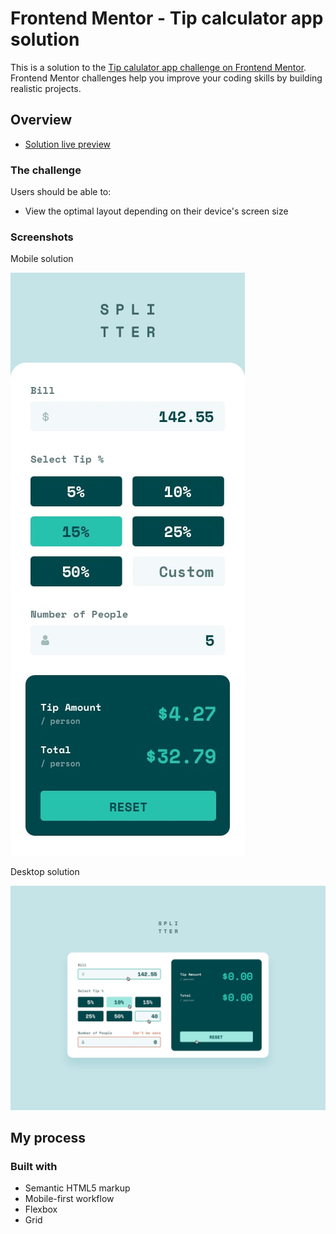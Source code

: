 # Frontend Mentor - Tip calculator app solution

This is a solution to the [Tip calulator app challenge on Frontend Mentor](https://www.frontendmentor.io/challenges/tip-calculator-app-ugJNGbJUX). Frontend Mentor challenges help you improve your coding skills by building realistic projects.

## Overview

-   [Solution live preview](https://ezequielcinalli.github.io/frontendmentor-challenges/tip-calculator-app-main/)

### The challenge

Users should be able to:

-   View the optimal layout depending on their device's screen size

### Screenshots

Mobile solution

![](./design/mobile-design.jpg)

Desktop solution

![](./design/active-states.jpg)

## My process

### Built with

-   Semantic HTML5 markup
-   Mobile-first workflow
-   Flexbox
-   Grid

